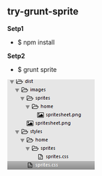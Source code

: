  try-grunt-sprite
----
**Setp1**
 - $ npm install

**Setp2**
 - $ grunt sprite
 
 ![ex][1]







[1]: https://raw.githubusercontent.com/nowgoant/try-grunt-sprite/master/app/images/ex.png
